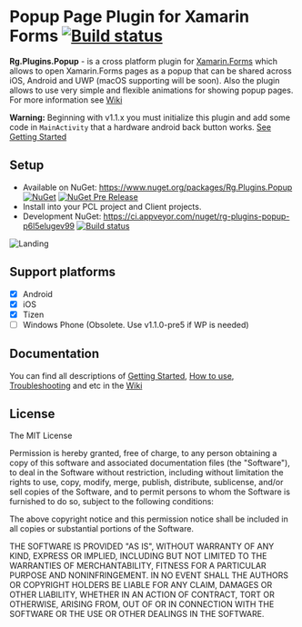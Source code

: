 # Popup Page Plugin for Xamarin Forms [![Build status](https://ci.appveyor.com/api/projects/status/faktrrb31efbqq3x/branch/master?svg=true)](https://ci.appveyor.com/project/Kirill/rg-plugins-popup/branch/master)
**Rg.Plugins.Popup** - is a cross platform plugin for [Xamarin.Forms](https://www.xamarin.com/forms) which allows to open Xamarin.Forms pages as a popup that can be shared across iOS, Android and UWP (macOS supporting will be soon). Also the plugin allows to use very simple and flexible animations for showing popup pages. For more information see [Wiki](https://github.com/rotorgames/Rg.Plugins.Popup/wiki)

**Warning:** Beginning with v1.1.x you must initialize this plugin and add some code in `MainActivity` that a hardware android back button works. [See Getting Started](https://github.com/rotorgames/Rg.Plugins.Popup/wiki/Getting-started)

## Setup
* Available on NuGet: https://www.nuget.org/packages/Rg.Plugins.Popup [![NuGet](https://img.shields.io/nuget/v/Rg.Plugins.Popup.svg)](https://www.nuget.org/packages/Rg.Plugins.Popup/) [![NuGet Pre Release](https://img.shields.io/nuget/vpre/Rg.Plugins.Popup.svg)](https://www.nuget.org/packages/Rg.Plugins.Popup/)
* Install into your PCL project and Client projects.
* Development NuGet: https://ci.appveyor.com/nuget/rg-plugins-popup-p6l5elugev99 [![Build status](https://ci.appveyor.com/api/projects/status/faktrrb31efbqq3x/branch/develop?svg=true)](https://ci.appveyor.com/project/Kirill/rg-plugins-popup/branch/develop)

![Landing](img/popup-landing.png)

## Support platforms

- [x] Android
- [x] iOS
- [x] Tizen
- [ ] Windows Phone (Obsolete. Use v1.1.0-pre5 if WP is needed)

## Documentation
You can find all descriptions of [Getting Started](https://github.com/rotorgames/Rg.Plugins.Popup/wiki/Getting-started), [How to use](https://github.com/rotorgames/Rg.Plugins.Popup/wiki/PopupPage), [Troubleshooting](https://github.com/rotorgames/Rg.Plugins.Popup/wiki/Troubleshooting) and etc in the [Wiki](https://github.com/rotorgames/Rg.Plugins.Popup/wiki)

## License

The MIT License

Permission is hereby granted, free of charge, to any person obtaining a copy
of this software and associated documentation files (the "Software"), to deal
in the Software without restriction, including without limitation the rights
to use, copy, modify, merge, publish, distribute, sublicense, and/or sell
copies of the Software, and to permit persons to whom the Software is
furnished to do so, subject to the following conditions:

The above copyright notice and this permission notice shall be included in
all copies or substantial portions of the Software.

THE SOFTWARE IS PROVIDED "AS IS", WITHOUT WARRANTY OF ANY KIND, EXPRESS OR
IMPLIED, INCLUDING BUT NOT LIMITED TO THE WARRANTIES OF MERCHANTABILITY,
FITNESS FOR A PARTICULAR PURPOSE AND NONINFRINGEMENT. IN NO EVENT SHALL THE
AUTHORS OR COPYRIGHT HOLDERS BE LIABLE FOR ANY CLAIM, DAMAGES OR OTHER
LIABILITY, WHETHER IN AN ACTION OF CONTRACT, TORT OR OTHERWISE, ARISING FROM,
OUT OF OR IN CONNECTION WITH THE SOFTWARE OR THE USE OR OTHER DEALINGS IN
THE SOFTWARE.
